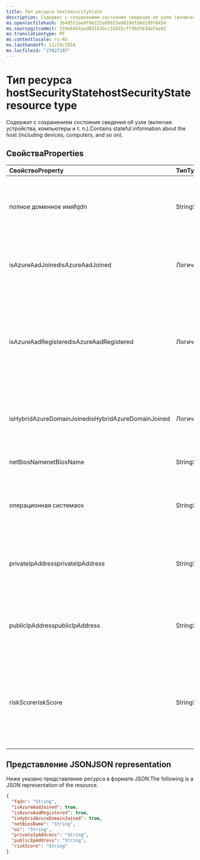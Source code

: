 ```yaml
---
title: Тип ресурса hostSecurityState
description: Содержит с сохранением состояния сведения об узле (включая устройства, компьютеры и т. п.).
ms.openlocfilehash: 3649553ae0f96222a09825e8819dfd0d199f8454
ms.sourcegitcommit: 334e84b4aed63162bcc31831cffd6d363dafee02
ms.translationtype: MT
ms.contentlocale: ru-RU
ms.lasthandoff: 11/29/2018
ms.locfileid: "27027197"
---
```

# <a name="hostsecuritystate-resource-type"></a><span data-ttu-id="d641a-103">Тип ресурса hostSecurityState</span><span class="sxs-lookup"><span data-stu-id="d641a-103">hostSecurityState resource type</span></span>

<span data-ttu-id="d641a-104">Содержит с сохранением состояния сведения об узле (включая устройства, компьютеры и т. п.).</span><span class="sxs-lookup"><span data-stu-id="d641a-104">Contains stateful information about the host (including devices, computers, and so on).</span></span>

## <a name="properties"></a><span data-ttu-id="d641a-105">Свойства</span><span class="sxs-lookup"><span data-stu-id="d641a-105">Properties</span></span>

| <span data-ttu-id="d641a-106">Свойство</span><span class="sxs-lookup"><span data-stu-id="d641a-106">Property</span></span>   | <span data-ttu-id="d641a-107">Тип</span><span class="sxs-lookup"><span data-stu-id="d641a-107">Type</span></span>|<span data-ttu-id="d641a-108">Описание</span><span class="sxs-lookup"><span data-stu-id="d641a-108">Description</span></span>|
|:---------------|:--------|:----------|
|<span data-ttu-id="d641a-109">полное доменное имя</span><span class="sxs-lookup"><span data-stu-id="d641a-109">fqdn</span></span>|<span data-ttu-id="d641a-110">String</span><span class="sxs-lookup"><span data-stu-id="d641a-110">String</span></span>|<span data-ttu-id="d641a-111">Полное доменное имя (полное доменное имя) размещения (например, `machine.company.com`).</span><span class="sxs-lookup"><span data-stu-id="d641a-111">Host FQDN (Fully Qualified Domain Name) (for example, `machine.company.com`).</span></span>|
|<span data-ttu-id="d641a-112">isAzureAadJoined</span><span class="sxs-lookup"><span data-stu-id="d641a-112">isAzureAadJoined</span></span>|<span data-ttu-id="d641a-113">Логический</span><span class="sxs-lookup"><span data-stu-id="d641a-113">Boolean</span></span>|<span data-ttu-id="d641a-114">Значение true, если узел является домен, в состав доменных служб Active Directory Azure.</span><span class="sxs-lookup"><span data-stu-id="d641a-114">True if the host is domain joined to Azure Active Directory Domain Services.</span></span>|
|<span data-ttu-id="d641a-115">isAzureAadRegistered</span><span class="sxs-lookup"><span data-stu-id="d641a-115">isAzureAadRegistered</span></span>|<span data-ttu-id="d641a-116">Логический</span><span class="sxs-lookup"><span data-stu-id="d641a-116">Boolean</span></span>|<span data-ttu-id="d641a-117">Значение true, если узел зарегистрирован устройства регистрации Azure Active Directory (BYOD устройства - то есть, не полностью управляются предприятия).</span><span class="sxs-lookup"><span data-stu-id="d641a-117">True if the host registered with Azure Active Directory Device Registration (BYOD devices - that is, not fully managed by enterprise).</span></span>|
|<span data-ttu-id="d641a-118">isHybridAzureDomainJoined</span><span class="sxs-lookup"><span data-stu-id="d641a-118">isHybridAzureDomainJoined</span></span>|<span data-ttu-id="d641a-119">Логический</span><span class="sxs-lookup"><span data-stu-id="d641a-119">Boolean</span></span>|<span data-ttu-id="d641a-120">Значение true, если узел присоединен к домену на локальный домен Active Directory.</span><span class="sxs-lookup"><span data-stu-id="d641a-120">True if the host is domain joined to an on-premises Active Directory domain.</span></span>|
|<span data-ttu-id="d641a-121">netBiosName</span><span class="sxs-lookup"><span data-stu-id="d641a-121">netBiosName</span></span>|<span data-ttu-id="d641a-122">String</span><span class="sxs-lookup"><span data-stu-id="d641a-122">String</span></span>|<span data-ttu-id="d641a-123">Имя локального узла без DNS-имени домена.</span><span class="sxs-lookup"><span data-stu-id="d641a-123">The local host name, without the DNS domain name.</span></span>|
|<span data-ttu-id="d641a-124">операционная система</span><span class="sxs-lookup"><span data-stu-id="d641a-124">os</span></span>|<span data-ttu-id="d641a-125">String</span><span class="sxs-lookup"><span data-stu-id="d641a-125">String</span></span>|<span data-ttu-id="d641a-126">Операционной системы.</span><span class="sxs-lookup"><span data-stu-id="d641a-126">Host Operating System.</span></span> <span data-ttu-id="d641a-127">(Например, Windows10, MacOS, RHEL, и т.д.).</span><span class="sxs-lookup"><span data-stu-id="d641a-127">(For example, Windows10, MacOS, RHEL, etc.).</span></span>|
|<span data-ttu-id="d641a-128">privateIpAddress</span><span class="sxs-lookup"><span data-stu-id="d641a-128">privateIpAddress</span></span>|<span data-ttu-id="d641a-129">String</span><span class="sxs-lookup"><span data-stu-id="d641a-129">String</span></span>|<span data-ttu-id="d641a-130">Частный (не маршрутизируемые) адрес IPv4 или IPv6 [(см)](https://tools.ietf.org/html/rfc1918)во время оповещения.</span><span class="sxs-lookup"><span data-stu-id="d641a-130">Private (not routable) IPv4 or IPv6 address (see [RFC 1918](https://tools.ietf.org/html/rfc1918)) at the time of the alert.</span></span>|
|<span data-ttu-id="d641a-131">publicIpAddress</span><span class="sxs-lookup"><span data-stu-id="d641a-131">publicIpAddress</span></span>|<span data-ttu-id="d641a-132">String</span><span class="sxs-lookup"><span data-stu-id="d641a-132">String</span></span>|<span data-ttu-id="d641a-133">Открыто маршрутизируемыми IPv4 или IPv6-адрес [(см)](https://tools.ietf.org/html/rfc1918)во время оповещения.</span><span class="sxs-lookup"><span data-stu-id="d641a-133">Publicly routable IPv4 or IPv6 address (see [RFC 1918](https://tools.ietf.org/html/rfc1918)) at time of the alert.</span></span>|
|<span data-ttu-id="d641a-134">riskScore</span><span class="sxs-lookup"><span data-stu-id="d641a-134">riskScore</span></span>|<span data-ttu-id="d641a-135">String</span><span class="sxs-lookup"><span data-stu-id="d641a-135">String</span></span>|<span data-ttu-id="d641a-136">Оценка риска поставщика создается/вычисляемые узла.</span><span class="sxs-lookup"><span data-stu-id="d641a-136">Provider-generated/calculated risk score of the host.</span></span>  <span data-ttu-id="d641a-137">Рекомендуемое значение диапазона 0-1, который соответствует в процентах.</span><span class="sxs-lookup"><span data-stu-id="d641a-137">Recommended value range of 0-1, which equates to a percentage.</span></span>|

## <a name="json-representation"></a><span data-ttu-id="d641a-138">Представление JSON</span><span class="sxs-lookup"><span data-stu-id="d641a-138">JSON representation</span></span>

<span data-ttu-id="d641a-139">Ниже указано представление ресурса в формате JSON.</span><span class="sxs-lookup"><span data-stu-id="d641a-139">The following is a JSON representation of the resource.</span></span>

<!-- {
  "blockType": "resource",
  "optionalProperties": [

  ],
  "@odata.type": "microsoft.graph.hostSecurityState"
}-->

```json
{
  "fqdn": "String",
  "isAzureAadJoined": true,
  "isAzureAadRegistered": true,
  "isHybridAzureDomainJoined": true,
  "netBiosName": "String",
  "os": "String",
  "privateIpAddress": "String",
  "publicIpAddress": "String",
  "riskScore": "String"
}

```

<!-- uuid: 8fcb5dbc-d5aa-4681-8e31-b001d5168d79
2015-10-25 14:57:30 UTC -->
<!-- {
  "type": "#page.annotation",
  "description": "hostSecurityState resource",
  "keywords": "",
  "section": "documentation",
  "tocPath": ""
}-->
